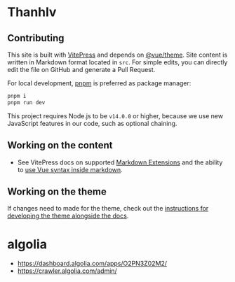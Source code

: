 # Thanhlv

## Contributing

This site is built with [VitePress](https://github.com/vuejs/vitepress) and depends on [@vue/theme](https://github.com/vuejs/vue-theme). Site content is written in Markdown format located in `src`. For simple edits, you can directly edit the file on GitHub and generate a Pull Request.

For local development, [pnpm](https://pnpm.io/) is preferred as package manager:

```bash
pnpm i
pnpm run dev
```

This project requires Node.js to be `v14.0.0` or higher, because we use new JavaScript features in our code, such as optional chaining.

## Working on the content

- See VitePress docs on supported [Markdown Extensions](https://vitepress.dev/guide/markdown) and the ability to [use Vue syntax inside markdown](https://vitepress.dev/guide/using-vue).


## Working on the theme

If changes need to made for the theme, check out the [instructions for developing the theme alongside the docs](https://github.com/vuejs/vue-theme#developing-with-real-content).

# algolia
- https://dashboard.algolia.com/apps/O2PN3Z02M2/
- https://crawler.algolia.com/admin/
